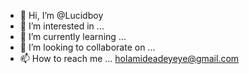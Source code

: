 - 👋 Hi, I’m @Lucidboy
- 👀 I’m interested in ...
- 🌱 I’m currently learning ...
- 💞️ I’m looking to collaborate on ...
- 📫 How to reach me ...
holamideadeyeye@gmail.com
<!---
Lucidboy/Lucidboy is a ✨ special ✨ repository because its `README.md` (this file) appears on your GitHub profile.
You can click the Preview link to take a look at your changes.
--->
